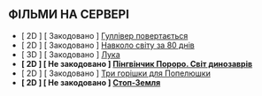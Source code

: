 ## ФІЛЬМИ НА СЕРВЕРІ

- [ 2D ] [ Закодовано ] [Гуллівер повертається](https://kino-teatr.ua/uk/film/gullver-povertatsya-51758.phtml)
- [ 2D ] [ Закодовано ] [Навколо світу за 80 днів](https://kino-teatr.ua/uk/film/around-world-53244.phtml)
- [ 3D ] [ Закодовано ] [Лука](https://kino-teatr.ua/uk/film/luca-52359.phtml)
- **[ 2D ] [ Не закодовано ] [Пінгвінчик Пороро. Світ динозаврів](https://kino-teatr.ua/uk/film/pororo-dinosaur-island-adventure-51332.phtml)**
- [ 2D ] [ Закодовано ] [Три горішки для Попелюшки](https://kino-teatr.ua/uk/film/tre-ntter-til-askepott-53650.phtml)
- **[ 2D ] [ Не закодовано ] [Стоп-Земля](https://kino-teatr.ua/uk/film/stop-zemlya-52756.phtml)**
